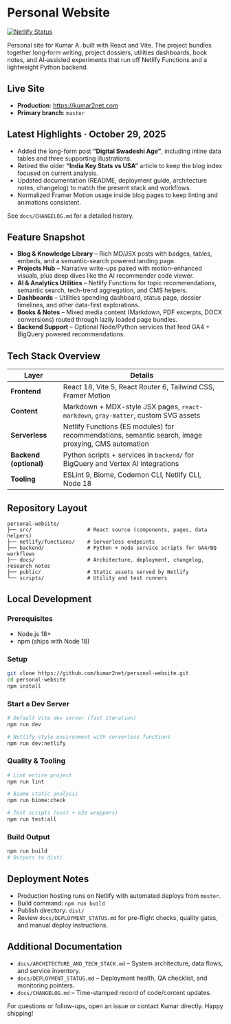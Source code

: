 # Personal Website

[![Netlify Status](https://api.netlify.com/api/v1/badges/bfc9b371-d915-45d3-a051-c92d45dd1206/deploy-status)](https://app.netlify.com/projects/kumarweb/deploys)

Personal site for Kumar A. built with React and Vite. The project bundles together long‑form writing, project dossiers, utilities dashboards, book notes, and AI‑assisted experiments that run off Netlify Functions and a lightweight Python backend.

## Live Site

- **Production**: https://kumar2net.com  
- **Primary branch**: `master`

## Latest Highlights · October 29, 2025

- Added the long-form post **“Digital Swadeshi Age”**, including inline data tables and three supporting illustrations.
- Retired the older **“India Key Stats vs USA”** article to keep the blog index focused on current analysis.
- Updated documentation (README, deployment guide, architecture notes, changelog) to match the present stack and workflows.
- Normalized Framer Motion usage inside blog pages to keep linting and animations consistent.

See `docs/CHANGELOG.md` for a detailed history.

## Feature Snapshot

- **Blog & Knowledge Library** – Rich MD/JSX posts with badges, tables, embeds, and a semantic-search powered landing page.
- **Projects Hub** – Narrative write-ups paired with motion-enhanced visuals, plus deep dives like the AI recommender code viewer.
- **AI & Analytics Utilities** – Netlify Functions for topic recommendations, semantic search, tech-trend aggregation, and CMS helpers.
- **Dashboards** – Utilities spending dashboard, status page, dossier timelines, and other data-first explorations.
- **Books & Notes** – Mixed media content (Markdown, PDF excerpts, DOCX conversions) routed through lazily loaded page bundles.
- **Backend Support** – Optional Node/Python services that feed GA4 + BigQuery powered recommendations.

## Tech Stack Overview

| Layer | Details |
|-------|---------|
| **Frontend** | React 18, Vite 5, React Router 6, Tailwind CSS, Framer Motion |
| **Content** | Markdown + MDX-style JSX pages, `react-markdown`, `gray-matter`, custom SVG assets |
| **Serverless** | Netlify Functions (ES modules) for recommendations, semantic search, image proxying, CMS automation |
| **Backend (optional)** | Python scripts + services in `backend/` for BigQuery and Vertex AI integrations |
| **Tooling** | ESLint 9, Biome, Codemon CLI, Netlify CLI, Node 18 |

## Repository Layout

```
personal-website/
├── src/                  # React source (components, pages, data helpers)
├── netlify/functions/    # Serverless endpoints
├── backend/              # Python + node service scripts for GA4/BQ workflows
├── docs/                 # Architecture, deployment, changelog, research notes
├── public/               # Static assets served by Netlify
└── scripts/              # Utility and test runners
```

## Local Development

### Prerequisites

- Node.js 18+
- npm (ships with Node 18)

### Setup

```bash
git clone https://github.com/kumar2net/personal-website.git
cd personal-website
npm install
```

### Start a Dev Server

```bash
# Default Vite dev server (fast iteration)
npm run dev

# Netlify-style environment with serverless functions
npm run dev:netlify
```

### Quality & Tooling

```bash
# Lint entire project
npm run lint

# Biome static analysis
npm run biome:check

# Test scripts (unit + e2e wrappers)
npm run test:all
```

### Build Output

```bash
npm run build
# Outputs to dist/
```

## Deployment Notes

- Production hosting runs on Netlify with automated deploys from `master`.
- Build command: `npm run build`
- Publish directory: `dist/`
- Review `docs/DEPLOYMENT_STATUS.md` for pre-flight checks, quality gates, and manual deploy instructions.

## Additional Documentation

- `docs/ARCHITECTURE_AND_TECH_STACK.md` – System architecture, data flows, and service inventory.
- `docs/DEPLOYMENT_STATUS.md` – Deployment health, QA checklist, and monitoring pointers.
- `docs/CHANGELOG.md` – Time-stamped record of code/content updates.

For questions or follow-ups, open an issue or contact Kumar directly. Happy shipping!
